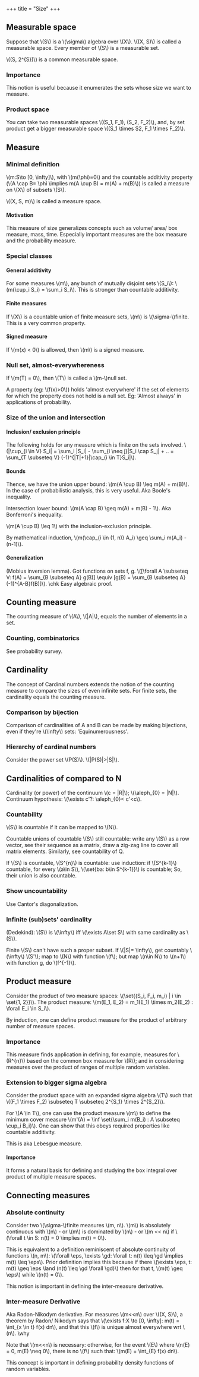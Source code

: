 +++
title = "Size"
+++

## Measurable space
Suppose that \\(S\\) is a \\(\sigma\\) algebra over \\(X\\). \\((X, S)\\) is called a measurable space. Every member of \\(S\\) is a measurable set.

\\((S, 2^{S})\\) is a common measurable space.

### Importance
This notion is useful because it enumerates the sets whose size we want to measure.

### Product space
You can take two measurable spaces \\((S_1, F_1), (S_2, F_2)\\), and, by set product get a bigger measurable space \\((S_1 \times S2, F_1 \times F_2)\\).

## Measure
### Minimal definition
\\(m:S\to [0, \infty]\\), with \\(m(\phi)=0\\) and the countable additivity property (\\(A \cap B= \phi \implies m(A \cup B) = m(A) + m(B)\\)) is called a measure on \\(X\\) of subsets \\(S\\).

\\((X, S, m)\\) is called a measure space.

#### Motivation
This measure of size generalizes concepts such as volume/ area/ box measure, mass, time. Especially important measures are the box measure and the probability measure.

### Special classes
#### General additivity
For some measures \\(m\\), any bunch of mutually disjoint sets \\(S_i\\): \\(m(\cup_i S_i) = \sum_i S_i\\). This is stronger than countable additivity.

#### Finite measures
If \\(X\\) is a countable union of finite measure sets, \\(m\\) is \\(\sigma-\\)finite. This is a very common property.

#### Signed measure
If \\(m(x) < 0\\) is allowed, then \\(m\\) is a signed measure.

### Null set, almost-everywhereness
If \\(m(T) = 0\\), then \\(T\\) is called a \\(m-\\)null set.

A property (eg: \\(f(x)>0\\)) holds 'almost everywhere' if the set of elements for which the property does not hold is a null set. Eg: 'Almost always' in applications of probability.

### Size of the union and intersection
#### Inclusion/ exclusion principle
The following holds for any measure which is finite on the sets involved. \\(|\cup_{i \in V} S_i| = \sum_i |S_i| - \sum_{i \neq j}|S_i \cap S_j| + .. = \sum_{T \subseteq V} (-1)^{|T|+1}|\cap_{i \in T}S_i|\\).

#### Bounds
Thence, we have the union upper bound: \\(m(A \cup B) \leq m(A) + m(B)\\). In the case of probabilistic analysis, this is very useful. Aka Boole's inequality.

Intersection lower bound: \\(m(A \cap B) \geq m(A) + m(B) - 1\\). Aka Bonferroni's inequality. <div class="proof">\\(m(A \cup B) \leq 1\\) with the inclusion-exclusion principle.</div>

By mathematical induction, \\(m(\cap_{i \in (1, n)} A_i) \geq \sum_i m(A_i) - (n-1)\\).

#### Generalization
(Mobius inversion lemma). Got functions on sets f, g. \\([\forall A \subseteq V: f(A) = \sum_{B \subseteq A} g(B)] \equiv [g(B) = \sum_{B \subseteq A}(-1)^{A-B}f(B)]\\). \chk Easy algebraic proof.

## Counting measure
The counting measure of \\(A\\), \\(|A|\\), equals the number of elements in a set. 

### Counting, combinatorics
See probability survey.

## Cardinality
The concept of Cardinal numbers extends the notion of the counting measure to compare the sizes of even infinite sets. For finite sets, the cardinality equals the counting measure.

### Comparison by bijection
Comparison of cardinalities of A and B can be made by making bijections, even if they're \\(\infty\\) sets: 'Equinumerousness'.

### Hierarchy of cardinal numbers
Consider the power set \\(P(S)\\). \\(|P(S)|>|S|\\).

## Cardinalities of compared to N
Cardinality (or power) of the continuum \\(c = |R|\\); \\(\aleph_{0} = |N|\\). Continuum hypothesis: \\(\exists c'?: \aleph_{0}< c'<c\\).

### Countability
\\(S\\) is countable if it can be mapped to \\(N\\).

Countable unions of countable \\(S\\) still countable: write any \\(S\\) as a row vector, see their sequence as a matrix, draw a zig-zag line to cover all matrix elements. Similarly, see countability of Q.

If \\(S\\) is countable, \\(S^{n}\\) is countable: use induction: if \\(S^{k-1}\\) countable, for every \\(a\in S\\), \\(\set{ba: b\in S^{k-1}}\\) is countable; So, their union is also countable.

### Show uncountability
Use Cantor's diagonalization.

### Infinite (sub)sets' cardinality
(Dedekind): \\(S\\) is \\(\infty\\) iff \\(\exists A\set S\\) with same cardinality as \\(S\\). <div class="proof">Finite \\(S\\) can't have such a proper subset. If \\(|S|= \infty\\), get countably \\(\infty\\) \\(S'\\); map to \\(N\\) with function \\(f\\); but map \\(n\in N\\) to \\(n+1\\) with function g, do \\(f^{-1}\\).</div>

## Product measure
Consider the product of two measure spaces: \\(\set{(S_i, F_i, m_i) | i \in \set{1, 2}}\\). The product measure: \\(m(E_1, E_2) = m_1(E_1) \times m_2(E_2) : \forall E_i \in S_i\\).

By induction, one can define product measure for the product of arbitrary number of measure spaces.

### Importance
This measure finds application in defining, for example, measures for \\(R^{n}\\) based on the common box measure for \\(R\\); and in considering measures over the product of ranges of multiple random variables.

### Extension to bigger sigma algebra
Consider the product space with an expanded sigma algebra \\(T\\) such that \\((F_1 \times F_2) \subseteq T \subseteq 2^{S_1} \times 2^{S_2}\\).

For \\(A \in T\\), one can use the product measure \\(m\\) to define the minimum cover measure \\(m'(A) = \inf \set{\sum_i m(B_i) : A \subseteq \cup_i B_i}\\). One can show that this obeys required properties like countable additivity.

This is aka Lebesgue measure.

#### Importance
It forms a natural basis for defining and studying the box integral over product of multiple measure spaces.

## Connecting measures
### Absolute continuity
Consider two \\(\sigma-\\)finite measures \\(m, n\\). \\(m\\) is absolutely continuous with \\(n\\) - or \\(m\\) is dominated by \\(n\\) - or \\(m << n\\) if \\(\forall t \in S: n(t) = 0 \implies m(t) = 0\\).

This is equivalent to a definition reminiscent of absolute continuity of functions \\(n, m\\): \\(\forall \eps, \exists \gd: \forall t: n(t) \leq \gd \implies m(t) \leq \eps\\). Prior definition implies this because if there \\(\exists \eps, t: m(t) \geq \eps \land (n(t) \leq \gd \forall \gd)\\) then for that t, \\(m(t) \geq \eps\\) while \\(n(t) = 0\\).

This notion is important in defining the inter-measure derivative.

### Inter-measure Derivative
Aka Radon-Nikodym derivative. For measures \\(m<<n\\) over \\((X, S)\\), a theorem by Radon/ Nikodym says that \\(\exists f:X \to [0, \infty]: m(t) = \int_{x \in t} f(x) dn\\), and that this \\(f\\) is unique almost everywhere wrt \\(n\\). \why

Note that \\(m<<n\\) is necessary: otherwise, for the event \\(E\\) where \\(n(E) = 0, m(E) \neq 0\\), there is no \\(f\\) such that: \\(m(E) = \int_{E} f(x) dn\\).

This concept is important in defining probability density functions of random variables.


